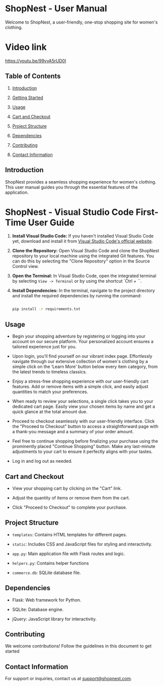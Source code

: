 # ShopNest - User Manual
Welcome to ShopNest, a user-friendly, one-stop shopping site for women's clothing.

# Video link
https://youtu.be/99vyA5rUD0I

## Table of Contents

1. [Introduction](#introduction)

2. [Getting Started](#getting-started)

3. [Usage](#usage)

4. [Cart and Checkout](#cart-and-checkout)

5. [Project Structure](#project-structure)

6. [Dependencies](#dependencies)

7. [Contributing](#contributing)

8. [Contact Information](#contact-information)

## Introduction

ShopNest provides a seamless shopping experience for women's clothing. This user manual guides you through the essential features of the application.


# ShopNest - Visual Studio Code First-Time User Guide

1. **Install Visual Studio Code:** If you haven't installed Visual Studio Code yet, download and install it from [Visual Studio Code's official website](https://code.visualstudio.com/).

2. **Clone the Repository:** Open Visual Studio Code and clone the ShopNest repository to your local machine using the integrated Git features. You can do this by selecting the "Clone Repository" option in the Source Control view.

3. **Open the Terminal:** In Visual Studio Code, open the integrated terminal by selecting `View -> Terminal` or by using the shortcut `Ctrl + ``.

4. **Install Dependencies:** In the terminal, navigate to the project directory and install the required dependencies by running the command:

   ```bash

   pip install -r requirements.txt


## Usage

- Begin your shopping adventure by registering or logging into your account on our secure platform. Your personalized account ensures a tailored experience just for you.

- Upon login, you'll find yourself on our vibrant index page. Effortlessly navigate through our extensive collection of women's clothing by a simple click on the ‘Learn More’ button below every item category, from the latest trends to timeless classics.

- Enjoy a stress-free shopping experience with our user-friendly cart features. Add or remove items with a simple click, and easily adjust quantities to match your preferences.

- When ready to review your selections, a single click takes you to your dedicated cart page. Easily view your chosen items by name and get a quick glance at the total amount due.

- Proceed to checkout seamlessly with our user-friendly interface. Click the "Proceed to Checkout" button to access a straightforward page with a thank-you message and a summary of your order amount.

- Feel free to continue shopping before finalizing your purchase using the prominently placed "Continue Shopping" button. Make any last-minute adjustments to your cart to ensure it perfectly aligns with your tastes.

- Log in and log out as needed.



## Cart and Checkout

- View your shopping cart by clicking on the "Cart" link.

- Adjust the quantity of items or remove them from the cart.

- Click "Proceed to Checkout" to complete your purchase.



## Project Structure

- `templates`: Contains HTML templates for different pages.

- `static`: Includes CSS and JavaScript files for styling and interactivity.

- `app.py`: Main application file with Flask routes and logic.

- `helpers.py`: Contains helper functions

- `commerce.db`: SQLite database file.



## Dependencies

- Flask: Web framework for Python.

- SQLite: Database engine.

- jQuery: JavaScript library for interactivity.



## Contributing

We welcome contributions! Follow the guidelines in this document to get started



## Contact Information

For support or inquiries, contact us at support@shopnest.com.



